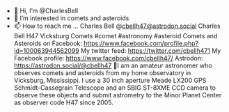 - 👋 Hi, I’m @CharlesBell
- 👀 I’m interested in comets and asteroids
- 📫 How to reach me ...
Charles Bell
@cbellh47@astrodon.social
Charles Bell
H47 Vicksburg
Comets
#comet
#astronomy
#asteroid
Comets and Asteroids on Facebook: https://www.facebook.com/profile.php?id=100063944562099
My twitter feed: https://twitter.com/cbellh471
My Facebook profile: https://www.facebook.com/cbellh47/
Astrodon: https://astrodon.social/@cbellh47
🙂I am an amateur astronomer who observes comets and asteroids from my home observatory in Vicksburg, Mississippi. 
I use a 30 inch aperture Meade LX200 GPS Schmidt-Cassegrain Telescope and an SBIG ST-8XME CCD camera to observe these objects and submit astrometry to the Minor Planet Center as observer code H47 since 2005.

<!---
CharlesBell/CharlesBell is a ✨ special ✨ repository because its `README.md` (this file) appears on your GitHub profile.
You can click the Preview link to take a look at your changes.
--->
